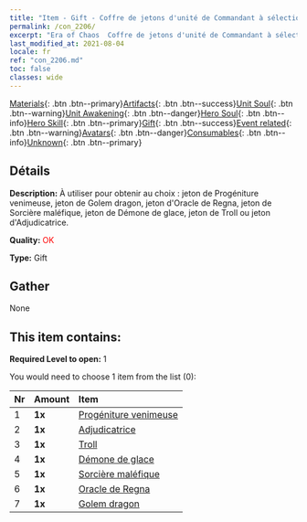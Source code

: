 ```yaml
---
title: "Item - Gift - Coffre de jetons d'unité de Commandant à sélectionner"
permalink: /con_2206/
excerpt: "Era of Chaos  Coffre de jetons d'unité de Commandant à sélectionner"
last_modified_at: 2021-08-04
locale: fr
ref: "con_2206.md"
toc: false
classes: wide
---
```

 [Materials](/ItemsFR/){: .btn .btn--primary}[Artifacts](/ItemsFR/Artifacts/){: .btn .btn--success}[Unit Soul](/ItemsFR/UnitSoul/){: .btn .btn--warning}[Unit Awakening](/ItemsFR/UnitAwakening/){: .btn .btn--danger}[Hero Soul](/ItemsFR/HeroSoul/){: .btn .btn--info}[Hero Skill](/ItemsFR/HeroSkill/){: .btn .btn--primary}[Gift](/ItemsFR/Gift/){: .btn .btn--success}[Event related](/ItemsFR/Events/){: .btn .btn--warning}[Avatars](/ItemsFR/Avatars/){: .btn .btn--danger}[Consumables](/ItemsFR/Consumables/){: .btn .btn--info}[Unknown](/ItemsFR/Unknown/){: .btn .btn--primary}

## Détails
 **Description:** À utiliser pour obtenir au choix : jeton de Progéniture venimeuse, jeton de Golem dragon, jeton d'Oracle de Regna, jeton de Sorcière maléfique, jeton de Démone de glace, jeton de Troll ou jeton d'Adjudicatrice.

 **Quality:** <span style="color: #FF0000">OK</span>

 **Type:** Gift

## Gather

  None

## This item contains:

 **Required Level to open:** 1

 You would need to choose 1 item from the list (0):

  | Nr | Amount |     Item    |
  |:---|:-------|:------------|
  | 1 |  **1x** | [Progéniture venimeuse](/ItemsFR/unt_234/) |  | 
  | 2 |  **1x** | [Adjudicatrice](/ItemsFR/unt_198/) |  | 
  | 3 |  **1x** | [Troll](/ItemsFR/unt_225/) |  | 
  | 4 |  **1x** | [Démone de glace](/ItemsFR/unt_269/) |  | 
  | 5 |  **1x** | [Sorcière maléfique](/ItemsFR/unt_252/) |  | 
  | 6 |  **1x** | [Oracle de Regna](/ItemsFR/unt_279/) |  | 
  | 7 |  **1x** | [Golem dragon](/ItemsFR/unt_243/) |  | 

